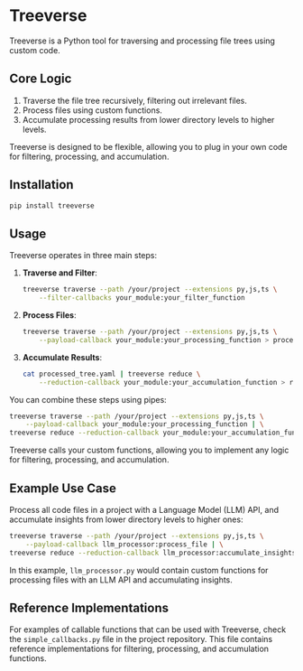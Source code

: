 # Treeverse

Treeverse is a Python tool for traversing and processing file trees using custom code.

## Core Logic

1. Traverse the file tree recursively, filtering out irrelevant files.
2. Process files using custom functions.
3. Accumulate processing results from lower directory levels to higher levels.

Treeverse is designed to be flexible, allowing you to plug in your own code for filtering, processing, and accumulation.

## Installation

```bash
pip install treeverse
```

## Usage

Treeverse operates in three main steps:

1. **Traverse and Filter**:
   ```bash
   treeverse traverse --path /your/project --extensions py,js,ts \
       --filter-callbacks your_module:your_filter_function
   ```

2. **Process Files**:
   ```bash
   treeverse traverse --path /your/project --extensions py,js,ts \
       --payload-callback your_module:your_processing_function > processed_tree.yaml
   ```

3. **Accumulate Results**:
   ```bash
   cat processed_tree.yaml | treeverse reduce \
       --reduction-callback your_module:your_accumulation_function > results.yaml
   ```

You can combine these steps using pipes:

```bash
treeverse traverse --path /your/project --extensions py,js,ts \
    --payload-callback your_module:your_processing_function | \
treeverse reduce --reduction-callback your_module:your_accumulation_function > results.yaml
```

Treeverse calls your custom functions, allowing you to implement any logic for filtering, processing, and accumulation.

## Example Use Case

Process all code files in a project with a Language Model (LLM) API, and accumulate insights from lower directory levels to higher ones:

```bash
treeverse traverse --path /your/project --extensions py,js,ts \
    --payload-callback llm_processor:process_file | \
treeverse reduce --reduction-callback llm_processor:accumulate_insights > project_insights.yaml
```

In this example, `llm_processor.py` would contain custom functions for processing files with an LLM API and accumulating insights.

## Reference Implementations

For examples of callable functions that can be used with Treeverse, check the `simple_callbacks.py` file in the project repository. This file contains reference implementations for filtering, processing, and accumulation functions.
